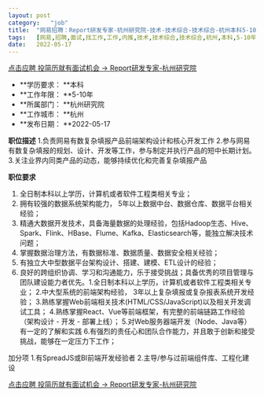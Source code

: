 ```yaml
---
layout:	post
category:	"job"
title:	"网易招聘：Report研发专家-杭州研究院-技术-技术综合-技术综合-杭州本科5-10年"
tags:	[网易,招聘,面试,找工作,工作,内推,技术,技术综合,技术综合,杭州,本科,5-10年]
date:	2022-05-17
---
```


[点击应聘 投简历就有面试机会 -> Report研发专家-杭州研究院](http://mobile.bole.netease.com/bole/boleDetail?id=38221&employeeId=346f03c3cda5f04c&key=all)



- **学历要求： **本科
- **工作年限： **5-10年
- **所属部门： **杭州研究院
- **工作城市： **杭州
- **发布日期： **2022-05-17



**职位描述**
1.负责网易有数复杂填报产品前端架构设计和核心开发工作
2.参与网易有数复杂填报的规划、设计、开发等工作，参与制定并执行产品的短中长期计划。
3.关注业界内同类产品的动态，能够持续优化和完善复杂填报产品



**职位要求**
1. 全日制本科以上学历，计算机或者软件工程类相关专业；
2.  拥有较强的数据系统架构能力， 5年以上数据中台、数据仓库、数据平台相关经验；
3. 精通大数据开发技术，具备海量数据的处理经验，包括Hadoop生态、Hive、Spark、Flink、HBase、Flume、Kafka、Elasticsearch等，能独立解决技术问题；
4. 掌握数据治理方法，有数据标准、数据质量、数据安全相关经验；
5. 有独立大中型数据平台架构设计、搭建、建模、ETL设计的经验；
6. 良好的跨组织协调、学习和沟通能力，乐于接受挑战；具备优秀的项目管理与团队建设能力者优先。1.全日制本科以上学历，计算机或者软件工程类相关专业；
2.中大型系统的前端架构经验， 3年以上复杂填报或复杂报表系统开发经验；
3.熟练掌握Web前端相关技术(HTML/CSS/JavaScript)以及相关开发调试工具；
4.熟练掌握React、Vue等前端框架，有完整的前端链路工作经验（架构设计 - 开发 - 部署上线）；
5.对Web服务器端开发（Node、Java等）有一定的了解和实践
6.有强烈的责任心和团队合作能力，并且敢于创新和接受挑战，能够在一定压力下工作；

加分项
1.有SpreadJS或BI前端开发经验者
2.主导/参与过前端组件库、工程化建设



[点击应聘 投简历就有面试机会 -> Report研发专家-杭州研究院](http://mobile.bole.netease.com/bole/boleDetail?id=38221&employeeId=346f03c3cda5f04c&key=all)